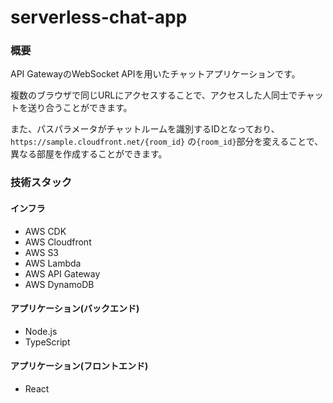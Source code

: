 # serverless-chat-app

### 概要

API GatewayのWebSocket APIを用いたチャットアプリケーションです。

複数のブラウザで同じURLにアクセスすることで、アクセスした人同士でチャットを送り合うことができます。

また、パスパラメータがチャットルームを識別するIDとなっており、 `https://sample.cloudfront.net/{room_id}` の`{room_id}`部分を変えることで、異なる部屋を作成することができます。


### 技術スタック

#### インフラ
- AWS CDK 
- AWS Cloudfront
- AWS S3
- AWS Lambda
- AWS API Gateway
- AWS DynamoDB

#### アプリケーション(バックエンド)

- Node.js
- TypeScript

#### アプリケーション(フロントエンド)

- React